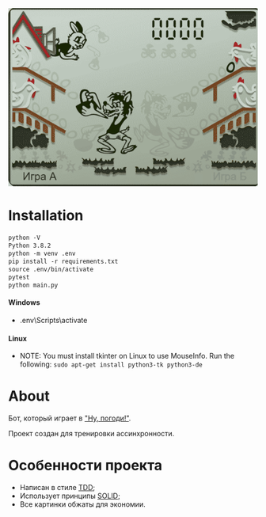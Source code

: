 <img src='imgs/game_example.gif'>


# Installation
```
python -V
Python 3.8.2
python -m venv .env
pip install -r requirements.txt
source .env/bin/activate
pytest
python main.py
```

#### Windows
 - .env\Scripts\activate

#### Linux
 - NOTE: You must install tkinter on Linux to use MouseInfo. Run the following:
 ```sudo apt-get install python3-tk python3-de```

 # About
 Бот, который играет в ["Ну, погоди!"](https://ru.wikipedia.org/wiki/%D0%9D%D1%83,_%D0%BF%D0%BE%D0%B3%D0%BE%D0%B4%D0%B8!_(%D1%8D%D0%BB%D0%B5%D0%BA%D1%82%D1%80%D0%BE%D0%BD%D0%BD%D0%B0%D1%8F_%D0%B8%D0%B3%D1%80%D0%B0)).

 Проект создан для тренировки ассинхронности.

 # Особенности проекта
- Написан в стиле [TDD](https://ru.wikipedia.org/wiki/%D0%A0%D0%B0%D0%B7%D1%80%D0%B0%D0%B1%D0%BE%D1%82%D0%BA%D0%B0_%D1%87%D0%B5%D1%80%D0%B5%D0%B7_%D1%82%D0%B5%D1%81%D1%82%D0%B8%D1%80%D0%BE%D0%B2%D0%B0%D0%BD%D0%B8%D0%B5);
- Использует принципы [SOLID](https://ru.wikipedia.org/wiki/SOLID_(%D0%BE%D0%B1%D1%8A%D0%B5%D0%BA%D1%82%D0%BD%D0%BE-%D0%BE%D1%80%D0%B8%D0%B5%D0%BD%D1%82%D0%B8%D1%80%D0%BE%D0%B2%D0%B0%D0%BD%D0%BD%D0%BE%D0%B5_%D0%BF%D1%80%D0%BE%D0%B3%D1%80%D0%B0%D0%BC%D0%BC%D0%B8%D1%80%D0%BE%D0%B2%D0%B0%D0%BD%D0%B8%D0%B5));
- Все картинки обжаты для экономии.
